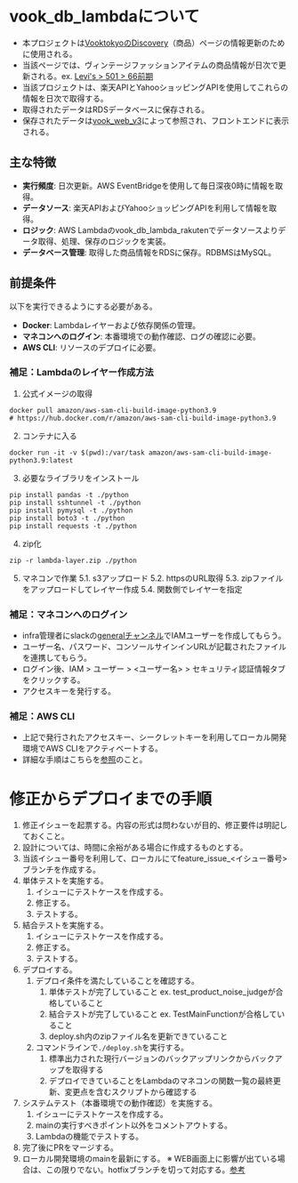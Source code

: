 # vook_db_lambdaについて
- 本プロジェクトは[VooktokyoのDiscovery](https://vook.tokyo/#:~:text=02-,Discovery,-%E4%BA%BA%E6%B0%97%E3%81%AE%E5%95%86%E5%93%81)（商品）ページの情報更新のために使用される。
- 当該ページでは、ヴィンテージファッションアイテムの商品情報が日次で更新される。ex. [Levi's > 501 > 66前期](https://vook.tokyo/products/5)
- 当該プロジェクトは、楽天APIとYahooショッピングAPIを使用してこれらの情報を日次で取得する。
- 取得されたデータはRDSデータベースに保存される。
- 保存されたデータは[vook_web_v3](https://github.com/atsushimemet/vook_web_v3)によって参照され、フロントエンドに表示される。

## 主な特徴
- **実行頻度**: 日次更新。AWS EventBridgeを使用して毎日深夜0時に情報を取得。
- **データソース**: 楽天APIおよびYahooショッピングAPIを利用して情報を取得。
- **ロジック**: AWS Lambdaのvook_db_lambda_rakutenでデータソースよりデータ取得、処理、保存のロジックを実装。
- **データベース管理**: 取得した商品情報をRDSに保存。RDBMSはMySQL。

## 前提条件
以下を実行できるようにする必要がある。
- **Docker**: Lambdaレイヤーおよび依存関係の管理。
- **マネコンへのログイン**: 本番環境での動作確認、ログの確認に必要。
- **AWS CLI**: リソースのデプロイに必要。

### 補足：Lambdaのレイヤー作成方法
1. 公式イメージの取得
```
docker pull amazon/aws-sam-cli-build-image-python3.9
# https://hub.docker.com/r/amazon/aws-sam-cli-build-image-python3.9
```
2. コンテナに入る
```
docker run -it -v $(pwd):/var/task amazon/aws-sam-cli-build-image-python3.9:latest
```
3. 必要なライブラリをインストール
```
pip install pandas -t ./python
pip install sshtunnel -t ./python
pip install pymysql -t ./python
pip install boto3 -t ./python
pip install requests -t ./python
```
4. zip化
```
zip -r lambda-layer.zip ./python
```
5. マネコンで作業
5.1. s3アップロード
5.2. httpsのURL取得
5.3. zipファイルをアップロードしてレイヤー作成
5.4. 関数側でレイヤーを指定

### 補足：マネコンへのログイン
- infra管理者にslackの[generalチャンネル](https://vook-tokyo.slack.com/archives/C04MXLWG4Q3)でIAMユーザーを作成してもらう。
- ユーザー名、パスワード、コンソールサインインURLが記載されたファイルを連携してもらう。
- ログイン後、IAM > ユーザー > <ユーザー名> > セキュリティ認証情報タブをクリックする。
- アクセスキーを発行する。

### 補足：AWS CLI
- 上記で発行されたアクセスキー、シークレットキーを利用してローカル開発環境でAWS CLIをアクティベートする。
- 詳細な手順はこちらを[参照](https://docs.aws.amazon.com/cli/)のこと。

# 修正からデプロイまでの手順
1. 修正イシューを起票する。内容の形式は問わないが目的、修正要件は明記しておくこと。
2. 設計については、時間に余裕がある場合に作成するものとする。
3. 当該イシュー番号を利用して、ローカルにてfeature_issue_<イシュー番号>ブランチを作成する。
4. 単体テストを実施する。
   1. イシューにテストケースを作成する。
   2. 修正する。
   3. テストする。
5. 結合テストを実施する。
   1. イシューにテストケースを作成する。
   2. 修正する。
   3. テストする。
6. デプロイする。
   1. デプロイ条件を満たしていることを確認する。
      1. 単体テストが完了していること ex. test_product_noise_judgeが合格していること
      2. 結合テストが完了していること ex. TestMainFunctionが合格していること
      3. deploy.sh内のzipファイル名を更新できていること
   2. コマンドラインで`./deploy.sh`を実行する。
      1. 標準出力された現行バージョンのバックアップリンクからバックアップを取得する
      2. デプロイできていることをLambdaのマネコンの関数一覧の最終更新、変更点を含むスクリプトから確認する
7. システムテスト（本番環境での動作確認）を実施する。
   1. イシューにテストケースを作成する。
   2. mainの実行すべきポイント以外をコメントアウトする。
   3. Lambdaの機能でテストする。
8. 完了後にPRをマージする。
9. ローカル開発環境のmainを最新にする。
※ WEB画面上に影響が出ている場合は、この限りでない。hotfixブランチを切って対応する。[参考](https://github.com/atsushimemet/vook_db_lambda/pull/41)
